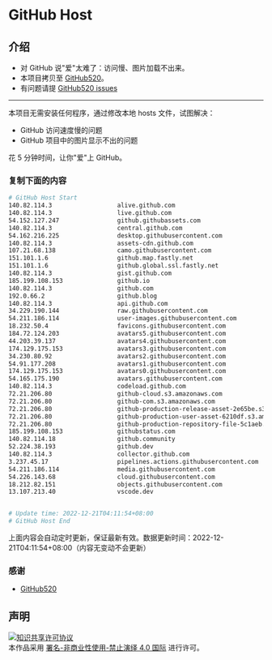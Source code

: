 # GitHub Host
## 介绍
- 对 GitHub 说"爱"太难了：访问慢、图片加载不出来。
- 本项目拷贝至 [GitHub520](https://github.com/521xueweihan/GitHub520)。
- 有问题请提 [GitHub520 issues](https://github.com/521xueweihan/GitHub520/issues/new)

---

本项目无需安装任何程序，通过修改本地 hosts 文件，试图解决：
- GitHub 访问速度慢的问题
- GitHub 项目中的图片显示不出的问题

花 5 分钟时间，让你"爱"上 GitHub。

### 复制下面的内容
```bash
# GitHub Host Start
140.82.114.3                  alive.github.com
140.82.114.3                  live.github.com
54.152.127.247                github.githubassets.com
140.82.114.3                  central.github.com
54.162.216.225                desktop.githubusercontent.com
140.82.114.3                  assets-cdn.github.com
107.21.68.138                 camo.githubusercontent.com
151.101.1.6                   github.map.fastly.net
151.101.1.6                   github.global.ssl.fastly.net
140.82.114.3                  gist.github.com
185.199.108.153               github.io
140.82.114.3                  github.com
192.0.66.2                    github.blog
140.82.114.3                  api.github.com
34.229.190.144                raw.githubusercontent.com
54.211.186.114                user-images.githubusercontent.com
18.232.50.4                   favicons.githubusercontent.com
184.72.124.203                avatars5.githubusercontent.com
44.203.39.137                 avatars4.githubusercontent.com
174.129.175.153               avatars3.githubusercontent.com
34.230.80.92                  avatars2.githubusercontent.com
54.91.177.208                 avatars1.githubusercontent.com
174.129.175.153               avatars0.githubusercontent.com
54.165.175.190                avatars.githubusercontent.com
140.82.114.3                  codeload.github.com
72.21.206.80                  github-cloud.s3.amazonaws.com
72.21.206.80                  github-com.s3.amazonaws.com
72.21.206.80                  github-production-release-asset-2e65be.s3.amazonaws.com
72.21.206.80                  github-production-user-asset-6210df.s3.amazonaws.com
72.21.206.80                  github-production-repository-file-5c1aeb.s3.amazonaws.com
185.199.108.153               githubstatus.com
140.82.114.18                 github.community
52.224.38.193                 github.dev
140.82.114.3                  collector.github.com
3.237.45.17                   pipelines.actions.githubusercontent.com
54.211.186.114                media.githubusercontent.com
54.226.143.68                 cloud.githubusercontent.com
18.212.82.151                 objects.githubusercontent.com
13.107.213.40                 vscode.dev


# Update time: 2022-12-21T04:11:54+08:00
# GitHub Host End

```
上面内容会自动定时更新，保证最新有效。数据更新时间：2022-12-21T04:11:54+08:00（内容无变动不会更新）

### 感谢

- [GitHub520](https://github.com/521xueweihan/GitHub520)

## 声明
<a rel="license" href="https://creativecommons.org/licenses/by-nc-nd/4.0/deed.zh"><img alt="知识共享许可协议" style="border-width: 0" src="https://licensebuttons.net/l/by-nc-nd/4.0/88x31.png"></a><br>本作品采用 <a rel="license" href="https://creativecommons.org/licenses/by-nc-nd/4.0/deed.zh">署名-非商业性使用-禁止演绎 4.0 国际</a> 进行许可。